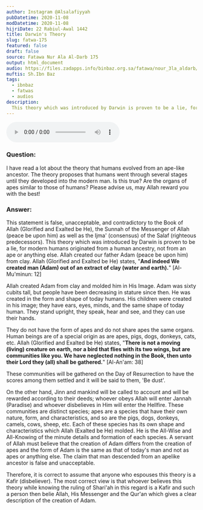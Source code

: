 ```yaml
---
author: Instagram @Alsalafiyyah
pubDatetime: 2020-11-08
modDatetime: 2020-11-08
hijriDate: 22 Rabiul-Awal 1442
title: Darwin's Theory
slug: fatwa-175
featured: false
draft: false
source: Fatawa Nur Ala Al-Darb 175
output: html_document
audio: https://files.zadapps.info/binbaz.org.sa/fatawa/nour_3la_aldarb/nour_175/17501.mp3
muftis: Sh.Ibn Baz
tags:
  - ibnbaz
  - fatwas
  - audios
description:
  This theory which was introduced by Darwin is proven to be a lie, for modern humans originated from a human ancestry, not from an ape or anything else.
---
```


<audio controls>
 <source src="https://files.zadapps.info/binbaz.org.sa/fatawa/nour_3la_aldarb/nour_175/17501.mp3" type="audio/mpeg"/><p>Your browser does not support the audio element.</p>
</audio>

### Question: 
I have read a lot about the theory that humans evolved from an ape-like ancestor. The theory proposes that humans went through several stages until they developed into the modern man. Is this true? Are the organs of apes similar to those of humans? Please advise us, may Allah reward you with the best! 

### Answer: 
This statement is false, unacceptable, and contradictory to the Book of Allah (Glorified and Exalted be He), the Sunnah of the Messenger of Allah (peace be upon him) as well as the Ijma' (consensus) of the Salaf (righteous predecessors). This theory which was introduced by Darwin is proven to be a lie, for modern humans originated from a human ancestry, not from an ape or anything else. Allah created our father Adam (peace be upon him) from clay. Allah (Glorified and Exalted be He) states, "**And indeed We created man (Adam) out of an extract of clay (water and earth).**" [Al-Mu'minun: 12]

Allah created Adam from clay and molded him in His Image. Adam was sixty cubits tall, but people have been decreasing in stature since then. He was created in the form and shape of today humans. His children were created in his image; they have ears, eyes, minds, and the same shape of today human. They stand upright, they speak, hear and see, and they can use their hands. 

They do not have the form of apes and do not share apes the same organs. Human beings are of a special origin as are apes, pigs, dogs, donkeys, cats, etc. Allah (Glorified and Exalted be He) states, "**There is not a moving (living) creature on earth, nor a bird that flies with its two wings, but are communities like you. We have neglected nothing in the Book, then unto their Lord they (all) shall be gathered.**" [Al-An'am: 38]

These communities will be gathered on the Day of Resurrection to have the scores among them settled and it will be said to them, 'Be dust'.

On the other hand, Jinn and mankind will be called to account and will be rewarded according to their deeds; whoever obeys Allah will enter Jannah (Paradise) and whoever disbelieves in Him will enter the Hellfire. These communities are distinct species; apes are a species that have their own nature, form, and characteristics, and so are the pigs, dogs, donkeys, camels, cows, sheep, etc. Each of these species has its own shape and characteristics which Allah (Exalted be He) molded. He is the All-Wise and All-Knowing of the minute details and formation of each species. A servant of Allah must believe that the creation of Adam differs from the creation of apes and the form of Adam is the same as that of today's man and not as apes or anything else. The claim that man descended from an apelike ancestor is false and unacceptable. 

Therefore, it is correct to assume that anyone who espouses this theory is a Kafir (disbeliever). The most correct view is that whoever believes this theory while knowing the ruling of Shari'ah in this regard is a Kafir and such a person then belie Allah, His Messenger and the Qur'an which gives a clear description of the creation of Adam.

